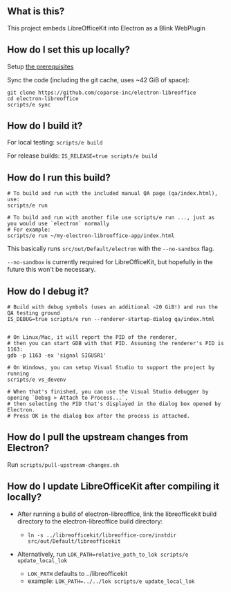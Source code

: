 ## What is this?

This project embeds LibreOfficeKit into Electron as a Blink WebPlugin

## How do I set this up locally?

Setup [the prerequisites](PREREQUISITES.md)

Sync the code (including the git cache, uses ~42 GiB of space):

```shell
git clone https://github.com/coparse-inc/electron-libreoffice
cd electron-libreoffice
scripts/e sync
```

## How do I build it?

For local testing: `scripts/e build`

For release builds: `IS_RELEASE=true scripts/e build`

## How do I run this build?

```shell
# To build and run with the included manual QA page (qa/index.html), use:
scripts/e run

# To build and run with another file use scripts/e run ..., just as you would use `electron` normally
# For example:
scripts/e run ~/my-electron-libreoffice-app/index.html
```

This basically runs `src/out/Default/electron` with the `--no-sandbox` flag.

`--no-sandbox` is currently required for LibreOfficeKit, but hopefully in the future this won't be necessary.

## How do I debug it?

```shell
# Build with debug symbols (uses an additional ~20 GiB!) and run the QA testing ground
IS_DEBUG=true scripts/e run --renderer-startup-dialog qa/index.html


# On Linux/Mac, it will report the PID of the renderer,
# then you can start GDB with that PID. Assuming the renderer's PID is 1163:
gdb -p 1163 -ex 'signal SIGUSR1'

# On Windows, you can setup Visual Studio to support the project by running
scripts/e vs_devenv

# When that's finished, you can use the Visual Studio debugger by opening `Debug > Attach to Process...`,
# then selecting the PID that's displayed in the dialog box opened by Electron.
# Press OK in the dialog box after the process is attached.

```

## How do I pull the upstream changes from Electron?

Run `scripts/pull-upstream-changes.sh`

## How do I update LibreOfficeKit after compiling it locally?

- After running a build of electron-libreoffice, link the libreofficekit build directory to the electron-libreoffice build directory:

  - `ln -s ../libreofficekit/libreoffice-core/instdir src/out/Default/libreofficekit`

- Alternatively, run `LOK_PATH=relative_path_to_lok scripts/e update_local_lok`
  - `LOK_PATH` defaults to ../libreofficekit
  - example: `LOK_PATH=../../lok scripts/e update_local_lok`
